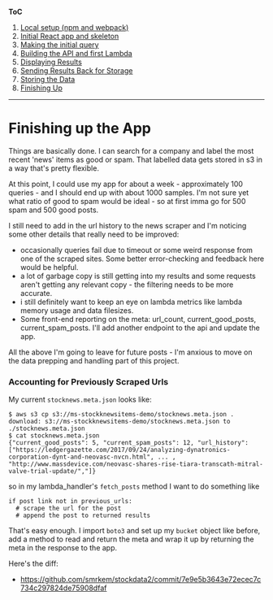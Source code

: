 **ToC**
1. [Local setup (npm and webpack)](https://github.com/smrkem/stockdata2/blob/master/docs/local-setup.md)
2. [Initial React app and skeleton](https://github.com/smrkem/stockdata2/blob/master/docs/initial-react-app.md)
3. [Making the initial query](https://github.com/smrkem/stockdata2/blob/master/docs/making-initial-query.md)
4. [Building the API and first Lambda](https://github.com/smrkem/stockdata2/blob/master/docs/building-api-lambda1.md)
5. [Displaying Results](https://github.com/smrkem/stockdata2/blob/master/docs/displaying-results.md)
6. [Sending Results Back for Storage](https://github.com/smrkem/stockdata2/blob/master/docs/sending-back-results.md)
7. [Storing the Data](https://github.com/smrkem/stockdata2/blob/master/docs/storing-results.md)  
8. [Finishing Up](https://github.com/smrkem/stockdata2/blob/master/docs/finishing-up.md)  

***  

# Finishing up the App

Things are basically done. I can search for a company and label the most recent 'news' items as good or spam. That labelled data gets stored in s3 in a way that's pretty flexible.

At this point, I could use my app for about a week - approximately 100 queries - and I should end up with about 1000 samples. I'm not sure yet what ratio of good to spam would be ideal - so at first imma go for 500 spam and 500 good posts.

I still need to add in the url history to the news scraper and I'm noticing some other details that really need to be improved:
- occasionally queries fail due to timeout or some weird response from one of the scraped sites. Some better error-checking and feedback here would be helpful.
- a lot of garbage copy is still getting into my results and some requests aren't getting any relevant copy - the filtering needs to be more accurate.
- i still definitely want to keep an eye on lambda metrics like lambda memory usage and data filesizes.
- Some front-end reporting on the meta: url_count, current_good_posts, current_spam_posts. I'll add another endpoint to the api and update the app.

All the above I'm going to leave for future posts - I'm anxious to move on the data prepping and handling part of this project.

### Accounting for Previously Scraped Urls

My current `stocknews.meta.json` looks like:
```
$ aws s3 cp s3://ms-stockknewsitems-demo/stocknews.meta.json .
download: s3://ms-stockknewsitems-demo/stocknews.meta.json to ./stocknews.meta.json
$ cat stocknews.meta.json
{"current_good_posts": 5, "current_spam_posts": 12, "url_history": ["https://ledgergazette.com/2017/09/24/analyzing-dynatronics-corporation-dynt-and-neovasc-nvcn.html", ... , "http://www.massdevice.com/neovasc-shares-rise-tiara-transcath-mitral-valve-trial-update/","]}
```

so in my lambda_handler's `fetch_posts` method I want to do something like
```
if post link not in previous_urls:
  # scrape the url for the post
  # append the post to returned results
```

That's easy enough. I import `boto3` and set up my `bucket` object like before, add a method to read and return the meta and wrap it up by returning the meta in the response to the app.  

Here's the diff:  
- https://github.com/smrkem/stockdata2/commit/7e9e5b3643e72ecec7c734c297824de75908dfaf  
